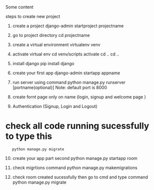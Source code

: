 Some content

steps to create new project 
1. create a project
    django-admin startproject projectname

2. go to project directory
    cd projectname

3. create a virtual environment 
    virtualenv venv

4. activate virtual env
    cd venv/scripts
    activate
    cd ..
    cd ..


5. install django
    pip install django

6. create your first app
    django-admin startapp appname

7. run server using command 
    python manage.py runserver [portname(optional)]
    Note: default port is 8000

8. create fornt page only on name (login, signup and welcome page )

9. Authentication (Signup, Login and Logout)
  # check all code running sucessfully to type this
       python manage.py migrate

10. create your app part second
    python manage.py  startapp room

11. check migrtions command 
     python manage.py makemigrations

12. check room created sucessfully then go to cmd and type command
       python manage.py migrate        
